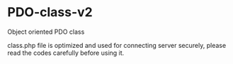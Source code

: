 PDO-class-v2
============

Object oriented PDO class

class.php file is optimized and used for connecting server securely, please read the codes carefully before using it.
